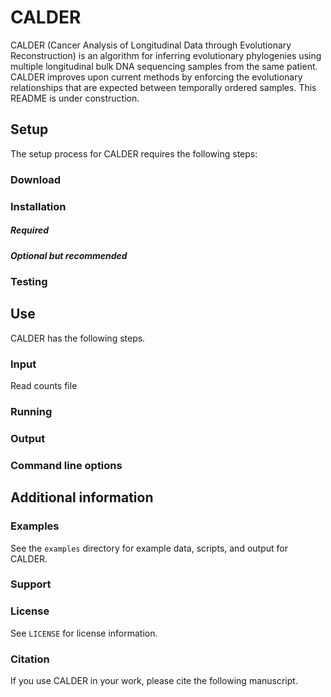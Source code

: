CALDER
=======================

CALDER (Cancer Analysis of Longitudinal Data through Evolutionary Reconstruction) is an algorithm for inferring evolutionary phylogenies using multiple longitudinal bulk DNA sequencing samples from the same patient. CALDER improves upon current methods by enforcing the evolutionary relationships that are expected between temporally ordered samples.  This README is under construction.

Setup
------------------------
The setup process for CALDER requires the following steps:

### Download

### Installation

##### Required

##### Optional but recommended

### Testing

Use
----------------
CALDER has the following steps.

### Input
Read counts file 

### Running

### Output

### Command line options

Additional information
----------------

### Examples
See the `examples` directory for example data, scripts, and output for CALDER.

### Support

### License
See `LICENSE` for license information.

### Citation
If you use CALDER in your work, please cite the following manuscript.